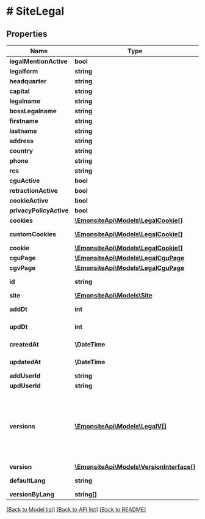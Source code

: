 # # SiteLegal

## Properties

Name | Type | Description | Notes
------------ | ------------- | ------------- | -------------
**legalMentionActive** | **bool** |  | [optional]
**legalform** | **string** | TODO enum | [optional]
**headquarter** | **string** |  | [optional]
**capital** | **string** |  | [optional]
**legalname** | **string** |  | [optional]
**bossLegalname** | **string** |  | [optional]
**firstname** | **string** |  | [optional]
**lastname** | **string** |  | [optional]
**address** | **string** |  | [optional]
**country** | **string** |  | [optional]
**phone** | **string** |  | [optional]
**rcs** | **string** |  | [optional]
**cguActive** | **bool** |  | [optional]
**retractionActive** | **bool** |  | [optional]
**cookieActive** | **bool** |  | [optional]
**privacyPolicyActive** | **bool** |  | [optional]
**cookies** | [**\EmonsiteApi\Models\LegalCookie[]**](LegalCookie.md) |  | [optional]
**customCookies** | [**\EmonsiteApi\Models\LegalCookie[]**](LegalCookie.md) |  | [optional] [readonly]
**cookie** | [**\EmonsiteApi\Models\LegalCookie[]**](LegalCookie.md) |  | [optional]
**cguPage** | [**\EmonsiteApi\Models\LegalCguPage**](LegalCguPage.md) |  | [optional]
**cgvPage** | [**\EmonsiteApi\Models\LegalCguPage**](LegalCguPage.md) |  | [optional]
**id** | **string** |  | [optional] [readonly]
**site** | [**\EmonsiteApi\Models\Site**](Site.md) |  | [optional]
**addDt** | **int** |  | [optional] [readonly]
**updDt** | **int** |  | [optional] [readonly]
**createdAt** | **\DateTime** |  | [optional] [readonly]
**updatedAt** | **\DateTime** |  | [optional] [readonly]
**addUserId** | **string** |  | [optional]
**updUserId** | **string** |  | [optional]
**versions** | [**\EmonsiteApi\Models\LegalV[]**](LegalV.md) | IMPLEMENTEZ le mapping dans l&#39;entity TODO trouver comment le faire dynamiquement avec un listener doctrine | [optional]
**version** | [**\EmonsiteApi\Models\VersionInterface[]**](VersionInterface.md) |  | [optional]
**defaultLang** | **string** |  | [optional] [readonly]
**versionByLang** | **string[]** |  | [optional]

[[Back to Model list]](../../README.md#models) [[Back to API list]](../../README.md#endpoints) [[Back to README]](../../README.md)
